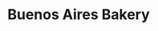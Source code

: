 ---
title: "Buenos Aires Bakery"
url: /ciudad-autonoma-de-buenos-aires/buenos-aires-bakery-arce/
shop: panadería
---